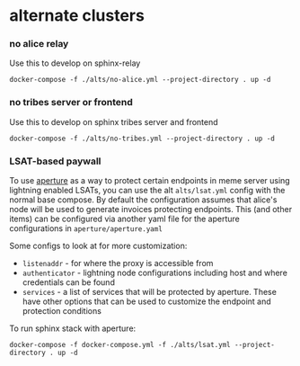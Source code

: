 # alternate clusters

### no alice relay

Use this to develop on sphinx-relay

```
docker-compose -f ./alts/no-alice.yml --project-directory . up -d
```

### no tribes server or frontend

Use this to develop on sphinx tribes server and frontend

```
docker-compose -f ./alts/no-tribes.yml --project-directory . up -d
```

### LSAT-based paywall

To use [aperture](https://docs.lightning.engineering/the-lightning-network/lsat/aperture)
as a way to protect certain endpoints in meme server using lightning enabled
LSATs, you can use the alt `alts/lsat.yml` config with the normal base compose.
By default the configuration assumes that alice's node will be used to generate
invoices protecting endpoints. This (and other items) can be configured via another
yaml file for the aperture configurations in `aperture/aperture.yaml`

Some configs to look at for more customization:

- `listenaddr` - for where the proxy is accessible from
- `authenticator` - lightning node configurations including host and where credentials can be found
- `services` - a list of services that will be protected by aperture.
  These have other options that can be used to customize the endpoint and protection conditions

To run sphinx stack with aperture:

```
docker-compose -f docker-compose.yml -f ./alts/lsat.yml --project-directory . up -d
```
